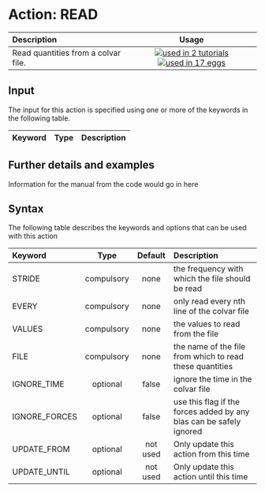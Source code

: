 # Action: READ

| Description    | Usage |
|:--------|:--------:|
| Read quantities from a colvar file. | [![used in 2 tutorials](https://img.shields.io/badge/tutorials-2-green.svg)](https://www.plumed-tutorials.org/browse.html?search=READ)[![used in 17 eggs](https://img.shields.io/badge/nest-17-green.svg)](https://www.plumed-nest.org/browse.html?search=READ) | 

## Input

The input for this action is specified using one or more of the keywords in the following table.

| Keyword |  Type | Description |
|:--------|:------:|:-----------|


## Further details and examples 
Information for the manual from the code would go in here 
## Syntax 
The following table describes the keywords and options that can be used with this action 

| Keyword | Type | Default | Description |
|:-------|:----:|:-------:|:-----------|
| STRIDE | compulsory | none |  the frequency with which the file should be read |
| EVERY | compulsory | none |  only read every nth line of the colvar file |
| VALUES | compulsory | none | the values to read from the file |
| FILE | compulsory | none | the name of the file from which to read these quantities |
| IGNORE_TIME | optional | false |  ignore the time in the colvar file |
| IGNORE_FORCES | optional | false |  use this flag if the forces added by any bias can be safely ignored |
| UPDATE_FROM | optional | not used | Only update this action from this time |
| UPDATE_UNTIL | optional | not used | Only update this action until this time |
